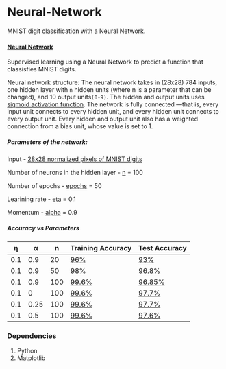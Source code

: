 # Neural-Network
MNIST digit classification with a Neural Network.

#### [Neural Network](https://github.com/rishab-pdx/Neural-Network/blob/master/digitClassifier.py)
Supervised learning using a Neural Network to predict a function that classisfies MNIST digits.

Neural network structure: The neural network takes in (28x28) 784 inputs, one hidden layer with `n` hidden units (where n is a parameter that can be changed), and 10 output units`(0-9)`. The hidden and output units uses [sigmoid activation function](https://en.wikipedia.org/wiki/Sigmoid_function). The network is fully connected —that is, every input unit connects to every hidden unit, and every hidden unit connects to every output unit. Every hidden and output unit also has a weighted connection from a bias unit, whose value is set to 1.

##### Parameters of the network:
  Input - [28x28 normalized pixels of MNIST digits](https://www.tensorflow.org/versions/r1.0/images/MNIST-Matrix.png)
  
  Number of neurons in the hidden layer - [n](https://github.com/rishab-pdx/Neural-Network/blob/73fa15180185ecadc532e273d36e9a839e4829d3/digitClassifier.py#L32) = 100
  
  Number of epochs - [epochs](https://github.com/rishab-pdx/Neural-Network/blob/73fa15180185ecadc532e273d36e9a839e4829d3/digitClassifier.py#L8) = 50
  
  Learining rate - [eta](https://github.com/rishab-pdx/Neural-Network/blob/73fa15180185ecadc532e273d36e9a839e4829d3/digitClassifier.py#L11) = 0.1
  
  Momentum - [alpha](https://github.com/rishab-pdx/Neural-Network/blob/73fa15180185ecadc532e273d36e9a839e4829d3/digitClassifier.py#L14) = 0.9
  
##### Accuracy vs Parameters

η | α | n | Training Accuracy| Test Accuracy |
--|---|---|------------------|---------------|
0.1|0.9|20|[96%](https://github.com/rishab-pdx/Neural-Network/blob/master/plots/exp-1-n-20.png)|[93%](https://github.com/rishab-pdx/Neural-Network/blob/master/plots/exp-1-n-20.png)|
0.1|0.9|50|[98%](https://github.com/rishab-pdx/Neural-Network/blob/master/plots/exp-1-n-50.png)|[96.8%](https://github.com/rishab-pdx/Neural-Network/blob/master/plots/exp-1-n-50.png)|
0.1|0.9|100|[99.6%](https://github.com/rishab-pdx/Neural-Network/blob/master/plots/exp-1-n-100.png)|[96.85%](https://github.com/rishab-pdx/Neural-Network/blob/master/plots/exp-1-n-100.png)|
0.1|0|100|[99.6%](https://github.com/rishab-pdx/Neural-Network/blob/master/plots/exp-2-alpha-0.png)|[97.7%](https://github.com/rishab-pdx/Neural-Network/blob/master/plots/exp-2-alpha-0.png)|
0.1|0.25|100|[99.6%](https://github.com/rishab-pdx/Neural-Network/blob/master/plots/exp-2-alpha-0.25.png)|[97.7%](https://github.com/rishab-pdx/Neural-Network/blob/master/plots/exp-2-alpha-0.25.png)|
0.1|0.5|100|[99.6%](https://github.com/rishab-pdx/Neural-Network/blob/master/plots/exp-2-alpha-0.5.png)|[97.6%](https://github.com/rishab-pdx/Neural-Network/blob/master/plots/exp-2-alpha-0.5.png)|

### Dependencies
1. Python
2. Matplotlib
